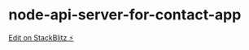 # node-api-server-for-contact-app

[Edit on StackBlitz ⚡️](https://stackblitz.com/edit/node-api-server-for-contact-app)